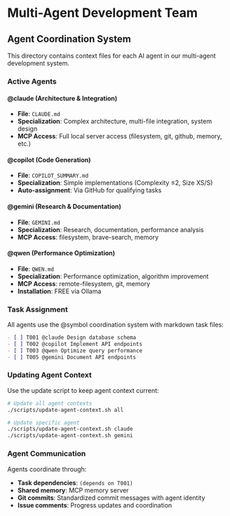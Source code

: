# Multi-Agent Development Team

## Agent Coordination System

This directory contains context files for each AI agent in our multi-agent development system.

### Active Agents

#### @claude (Architecture & Integration)
- **File**: `CLAUDE.md`
- **Specialization**: Complex architecture, multi-file integration, system design
- **MCP Access**: Full local server access (filesystem, git, github, memory, etc.)

#### @copilot (Code Generation)
- **File**: `COPILOT_SUMMARY.md` 
- **Specialization**: Simple implementations (Complexity ≤2, Size XS/S)
- **Auto-assignment**: Via GitHub for qualifying tasks

#### @gemini (Research & Documentation)
- **File**: `GEMINI.md`
- **Specialization**: Research, documentation, performance analysis
- **MCP Access**: filesystem, brave-search, memory

#### @qwen (Performance Optimization)
- **File**: `QWEN.md`
- **Specialization**: Performance optimization, algorithm improvement
- **MCP Access**: remote-filesystem, git, memory
- **Installation**: FREE via Ollama


### Task Assignment

All agents use the @symbol coordination system with markdown task files:

```markdown
- [ ] T001 @claude Design database schema
- [ ] T002 @copilot Implement API endpoints
- [ ] T003 @qwen Optimize query performance
- [ ] T005 @gemini Document API endpoints
```

### Updating Agent Context

Use the update script to keep agent context current:

```bash
# Update all agent contexts
./scripts/update-agent-context.sh all

# Update specific agent
./scripts/update-agent-context.sh claude
./scripts/update-agent-context.sh gemini
```

### Agent Communication

Agents coordinate through:
- **Task dependencies**: `(depends on T001)`
- **Shared memory**: MCP memory server
- **Git commits**: Standardized commit messages with agent identity
- **Issue comments**: Progress updates and coordination

